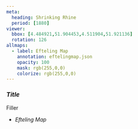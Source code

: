 ```yaml
---
meta:
  heading: Shrinking Rhine
  period: [1880]
viewer:
  bbox: [4.484921,51.904453,4.511904,51.921136]
  rotation: 126
allmaps:
  - label: Efteling Map
    annotation: eftelingmap.json
    opacity: 100
    mask: rgb(255,0,0)
    colorize: rgb(255,0,0)
---
```

### _Title_

Filler

- _Efteling Map_
